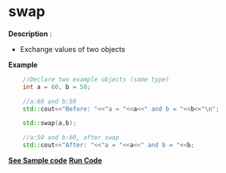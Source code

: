 # swap

**Description** :
- Exchange values of two objects

**Example**
```cpp
	//Declare two example objects (same type)
	int a = 60, b = 50;

	//a:60 and b:50
	std::cout<<"Before: "<<"a = "<<a<<" and b = "<<b<<"\n";

	std::swap(a,b); 	

	//a:50 and b:60, after swap
	std::cout<<"After: "<<"a = "<<a<<" and b = "<<b;

```
**[See Sample code](../snippets/algorithm/swap.cpp)**
**[Run Code](https://rextester.com/TYQP43703)**